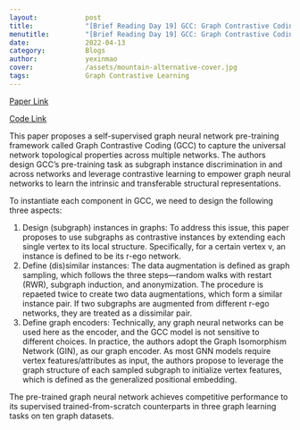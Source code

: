 ```yaml
---
layout:            post
title:             "[Brief Reading Day 19] GCC: Graph Contrastive Coding for Graph Neural Network Pre-Training"
menutitle:         "[Brief Reading Day 19] GCC: Graph Contrastive Coding for Graph Neural Network Pre-Training"
date:              2022-04-13
category:          Blogs
author:            yexinmao
cover:             /assets/mountain-alternative-cover.jpg
tags:              Graph Contrastive Learning
---
```


[Paper Link](https://arxiv.org/abs/2006.09963)

[Code Link](https://github.com/THUDM/GCC)

This paper proposes a self-supervised graph neural network pre-training framework called Graph Contrastive Coding (GCC) to capture the universal network topological properties across multiple networks. The authors design GCC’s pre-training task as subgraph instance discrimination in and across networks and leverage contrastive learning to empower graph neural networks to learn the intrinsic and transferable structural representations.

To instantiate each component in GCC, we need to design the following three aspects:

1. Design (subgraph) instances in graphs: To address this issue, this paper proposes to use subgraphs as contrastive instances by extending each single vertex to its local structure. Specifically, for a certain vertex v, an instance is defined to be its r-ego network.
2. Define (dis)similar instances: The data augmentation is defined as graph sampling, which follows the three steps—random walks with restart (RWR), subgraph induction, and anonymization. The procedure is repaeted twice to create two data augmentations, which form a similar instance pair. If two subgraphs are augmented from different r-ego networks, they are treated as a dissimilar pair.
3. Define graph encoders: Technically, any graph neural networks can be used here as the encoder, and the GCC model is not sensitive to different choices. In practice, the authors adopt the Graph Isomorphism Network (GIN), as our graph encoder. As most GNN models require vertex features/attributes as input, the authors propose to leverage the graph structure of each sampled subgraph to initialize vertex features, which is defined as the generalized positional embedding.

The pre-trained graph neural network achieves competitive performance to its supervised trained-from-scratch counterparts in three graph learning tasks on ten graph datasets. 
